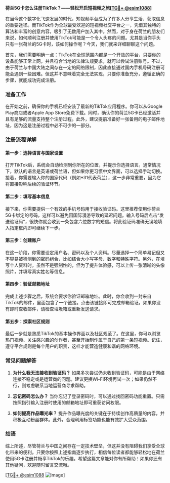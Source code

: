 **荷兰5G卡怎么注册TikTok？——轻松开启短视频之旅[[TG💪+ @esim1088](https://t.me/s/esim1088)]**

在当今这个数字化飞速发展的时代，短视频平台成为了许多人分享生活、获取信息的重要途径。而TikTok作为全球最受欢迎的短视频社交平台之一，凭借其独特的算法和丰富的创意内容，吸引了无数用户加入其中。然而，对于身在荷兰的朋友们来说，如何顺利注册并使用TikTok可能是一个令人头疼的问题。尤其是当你手头只有一张荷兰的5G卡时，该如何操作呢？今天，我们就来详细聊聊这个问题。

首先，我们需要明确一点：TikTok在全球范围内都是一个开放的平台，只要你的设备能够正常上网，并且符合当地的法律法规要求，就可以尝试注册账号。不过，由于荷兰与中国大陆之间存在一定的网络限制，因此直接通过国内手机号码注册可能会遇到一些困难。但这并不意味着完全无法实现，只要你准备充分，遵循正确的步骤，就能成功完成注册。

### 准备工作

在开始之前，确保你的手机已经安装了最新的TikTok应用程序。你可以从Google Play商店或者Apple App Store免费下载。同时，确认你的荷兰5G卡已经激活并且有足够的流量支持整个注册过程。此外，建议提前准备好一张备用的电子邮件地址，因为这是注册过程中必不可少的一部分。

### 注册流程详解

#### 第一步：选择语言与国家设置
打开TikTok后，系统会自动检测到你所在的位置，并提示你选择语言。通常情况下，默认的语言是英语或荷兰语，但如果你更习惯中文界面，可以选择手动切换。接着，你需要输入你的国家代码（例如+31代表荷兰），这一步非常重要，因为它将直接影响后续的验证环节。

#### 第二步：填写基本信息
接下来，你需要提供一个有效的手机号码用于接收验证码。这里推荐使用你荷兰5G卡绑定的号码，这样可以避免因国际漫游导致的延迟问题。输入号码后点击“发送验证码”，很快你就会收到一条包含六位数字的短信。将此验证码准确无误地填入指定框内即可继续下一步。

#### 第三步：创建账户
在这一阶段，你需要设定用户名、密码以及个人资料。尽量选择一个简单易记但又不容易被猜测到的密码组合，比如结合大小写字母、数字和特殊字符。另外，在填写个人资料时，虽然不是强制性的，但为了提升体验感，可以上传一张清晰的头像照片，并填写真实姓名等信息。

#### 第四步：验证邮箱地址
完成上述步骤之后，系统会要求你验证邮箱地址。此时，你会收到一封来自TikTok的邮件，里面包含了一个链接。点击该链接即可完成邮箱验证。如果你没有即时查收邮件，请检查垃圾箱或重新发送请求。

#### 第五步：探索社区规则
最后一步就是熟悉TikTok的基本操作界面以及社区规范了。在这里，你可以浏览热门视频、关注感兴趣的创作者，甚至开始制作属于自己的第一条短视频。记住，遵守平台规则是每个用户的职责，这样才能营造健康和谐的网络环境。

### 常见问题解答

1. **为什么我无法接收到验证码？**
   如果多次尝试仍未收到验证码，可能是由于网络连接不稳定或是运营商的问题。建议更换Wi-Fi环境再试一次；如果仍然不行，则考虑联系当地运营商寻求帮助。

2. **忘记密码怎么办？**
   当你忘记了登录密码时，可以通过找回密码功能重置。只需按照指引输入注册时使用的邮箱地址即可重获访问权限。

3. **如何提高作品曝光率？**
   提升作品曝光度的关键在于持续创作高质量的内容，并积极互动粉丝群体。此外，合理利用标签功能也能有效扩大受众范围。

### 结语

综上所述，尽管荷兰与中国之间存在一定技术壁垒，但这并没有阻碍我们享受全球化带来的便利。只要你按照上述指南逐步执行，相信每位读者都能够轻松地在荷兰使用5G卡注册并畅享TikTok的乐趣。希望这篇文章能对你有所帮助！如果你还有其他疑问，欢迎随时留言交流哦。

[[TG💪+ @esim1088](https://t.me/s/esim1088) ![Image](https://i.postimg.cc/4NQfJmqS/Snipaste-2025-05-13-00-14-12.png)]